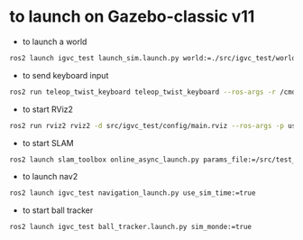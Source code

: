 # to launch on Gazebo-classic v11

 - to launch a world
 ```bash
ros2 launch igvc_test launch_sim.launch.py world:=./src/igvc_test/worlds/obstacles.world

```

 - to send keyboard input
```bash
ros2 run teleop_twist_keyboard teleop_twist_keyboard --ros-args -r /cmd_vel:=/cmd_vel_joy
```

 - to start RViz2
 ```bash
ros2 run rviz2 rviz2 -d src/igvc_test/config/main.rviz --ros-args -p use_sim_time:=true
 ```

 - to start SLAM
 ```bash
ros2 launch slam_toolbox online_async_launch.py params_file:=/src/test_igvc/config/mapper_params_online_async.yaml use_sim_time:=true

 ```

 - to launch nav2
 ```bash
ros2 launch igvc_test navigation_launch.py use_sim_time:=true
```

- to start ball tracker
```bash
ros2 launch igvc_test ball_tracker.launch.py sim_monde:=true
```


